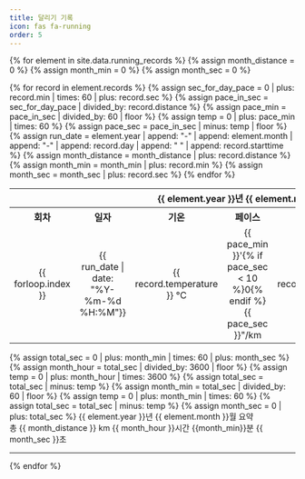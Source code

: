 ```yaml
---
title: 달리기 기록
icon: fas fa-running
order: 5
---
```

{% for element in site.data.running_records %}
{% assign month_distance = 0 %}
{% assign month_min = 0 %}
{% assign month_sec = 0 %}
<table>
    <theader>
    <tr align="center">
        <th colspan="7">{{ element.year }}년 {{ element.month }}월</th>
    </tr>
    </theader>
    <tbody align="center">
        <tr>
            <th>회차</th>
            <th>일자</th>
            <th>기온</th>
            <th>페이스</th>
            <th>거리</th>
            <th>시간</th>
            <th>비고</th>
        </tr>
        {% for record in element.records %}
        {% assign sec_for_day_pace = 0 | plus: record.min | times: 60 | plus: record.sec %}
        {% assign pace_in_sec = sec_for_day_pace | divided_by: record.distance %}
        {% assign pace_min = pace_in_sec | divided_by: 60 | floor %}
        {% assign temp = 0 | plus: pace_min | times: 60 %}
        {% assign pace_sec = pace_in_sec | minus: temp | floor %}
        <tr>
            {% assign run_date = element.year | append: "-" | append: element.month | append: "-" | append: record.day | append: " " | append: record.starttime %}
            <td>{{ forloop.index }}</td>
            <td>{{ run_date  | date: "%Y-%m-%d %H:%M"}}</td>
            <td>{{ record.temperature }} °C</td>
            <td>{{ pace_min }}'{% if pace_sec < 10 %}0{% endif %}{{ pace_sec }}"/km</td>
            <td>{{ record.distance }}km</td>
            <td>{{ record.min }}'{% if record.sec < 10 %}0{% endif %}{{ record.sec }}"</td>
            <td>{{ record.comments }}</td>
        </tr>
        {% assign month_distance = month_distance | plus: record.distance %}
        {% assign month_min = month_min | plus: record.min %}
        {% assign month_sec = month_sec | plus: record.sec %}
        {% endfor %}
    </tbody>
</table>
{% assign total_sec = 0 | plus: month_min | times: 60 | plus: month_sec %}
{% assign month_hour = total_sec | divided_by: 3600 | floor %}
{% assign temp = 0 | plus: month_hour | times: 3600 %}
{% assign total_sec = total_sec | minus: temp %}
{% assign month_min = total_sec | divided_by: 60 | floor %}
{% assign temp = 0 | plus: month_min | times: 60 %}
{% assign total_sec = total_sec | minus: temp %}
{% assign month_sec = 0 | plus: total_sec %}
{{ element.year }}년 {{ element.month }}월 요약 <br>
총 {{ month_distance }} km {{ month_hour }}시간 {{month_min}}분 {{ month_sec }}초
<hr>
{% endfor %}